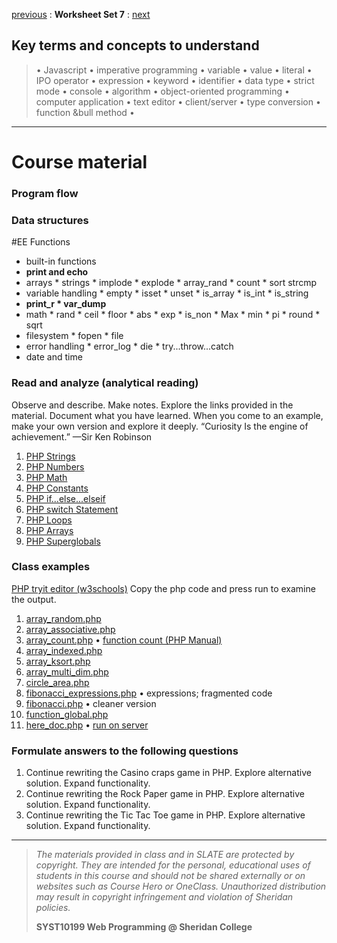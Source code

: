 [previous](set06.md) 
: **Worksheet Set 7**
: [next](set08.md)


## Key terms and concepts to understand
> &bull; Javascript  &bull; imperative programming  &bull; variable  &bull; value  &bull; literal  &bull; IPO operator &bull; expression  &bull; keyword  &bull; identifier  &bull;  data type &bull; strict mode  &bull; console  &bull;  algorithm  &bull; object-oriented programming  &bull; computer application  &bull;  text editor  &bull; client/server  &bull;  type conversion  &bull; function &bull method &bull;
> 
---

# Course material

### Program flow

### Data structures

#EE Functions
* built-in functions
* **print and echo**
* arrays * strings * implode * explode * array_rand * count * sort strcmp
* variable handling * empty * isset * unset * is_array * is_int * is_string 
* **print_r * var_dump**
* math * rand * ceil * floor * abs * exp * is_non * Max * min * pi * round * sqrt
* filesystem * fopen * file
* error handling * error_log * die * try...throw...catch
* date and time




### Read and analyze (analytical reading)
Observe and describe. Make notes. Explore the links provided in the material. Document what you have learned. When you come to an example, make your own version and explore it deeply. “Curiosity Is the engine of achievement.” —Sir Ken Robinson
1. [PHP Strings](https://www.w3schools.com/php/php_string.asp)
2. [PHP Numbers](https://www.w3schools.com/php/php_numbers.asp)
3. [PHP Math](https://www.w3schools.com/php/php_math.asp)
4. [PHP Constants](https://www.w3schools.com/php/php_constants.asp)
5. [PHP if...else...elseif](https://www.w3schools.com/php/php_if_else.asp)
6. [PHP switch Statement](https://www.w3schools.com/php/php_switch.asp)
7. [PHP Loops](https://www.w3schools.com/php/php_looping.asp)
8. [PHP Arrays](https://www.w3schools.com/php/php_arrays.asp)
9. [PHP Superglobals](https://www.w3schools.com/php/php_superglobals.asp)


### Class examples
<a href="https://www.w3schools.com/php/phptryit.asp?filename=tryphp_intro" target="_blank">PHP tryit editor (w3schools)</a> Copy the php code and press run to examine the output.
1. [array_random.php](../examples/set7/array_random.php) 
2. [array_associative.php](../examples/set7/array_associative.php)
3. [array_count.php](../examples/set7/array_count.php) &bull; [function count (PHP Manual)](https://www.php.net/manual/en/function.count.php)
4. [array_indexed.php](../examples/set7/array_indexed.php)
5. [array_ksort.php](../examples/set7/array_ksort.php)
6. [array_multi_dim.php](../examples/set7/array_multi_dim.php)
7. [circle_area.php](../examples/set7/circle_area.php)
8. [fibonacci_expressions.php](../examples/set7/fibonacci_expressions.php) &bull; expressions; fragmented code
9. [fibonacci.php](../examples/set7/fibonacci.php) &bull; cleaner version
10. [function_global.php](../examples/set7/function_global.php)
11. [here_doc.php](../examples/set7/here_doc.php) &bull; [run on server](https://bajcar.dev.fast.sheridanc.on.ca/10199/justdemoing/here_doc.php)



### Formulate answers to the following questions
1. Continue rewriting the Casino craps game in PHP. Explore alternative solution. Expand functionality.
2. Continue rewriting the Rock Paper game in PHP.  Explore alternative solution. Expand functionality.
3. Continue rewriting the Tic Tac Toe game in PHP.  Explore alternative solution. Expand functionality.


  
  
---
> *The materials provided in class and in SLATE are protected by copyright. They are intended for the personal, educational uses of students in this course and should not be shared externally or on websites such as Course Hero or OneClass. Unauthorized distribution may result in copyright infringement and violation of Sheridan policies.*
> 
> **SYST10199 Web Programming @ Sheridan College**
